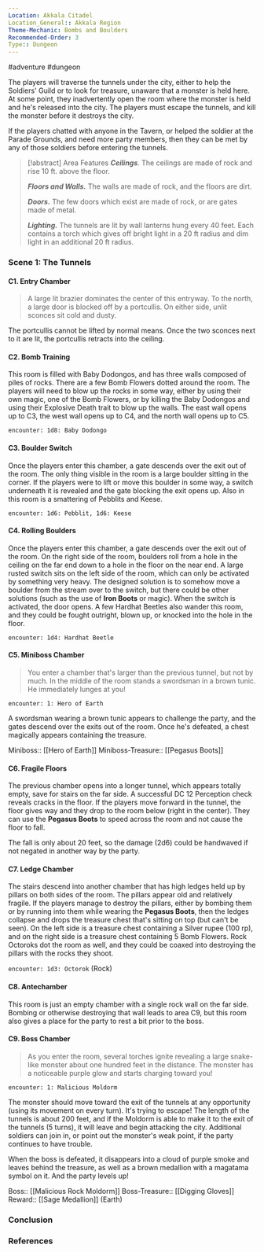 ```yaml
---
Location: Akkala Citadel
Location_General:: Akkala Region
Theme-Mechanic: Bombs and Boulders
Recommended-Order: 3
Type:: Dungeon
---
```


 #adventure #dungeon 

The players will traverse the tunnels under the city, either to help the Soldiers' Guild or to look for treasure, unaware that a monster is held here. At some point, they inadvertently open the room where the monster is held and he's released into the city. The players must escape the tunnels, and kill the monster before it destroys the city.

If the players chatted with anyone in the Tavern, or helped the soldier at the Parade Grounds, and need more party members, then they can be met by any of those soldiers before entering the tunnels.

>[!abstract] Area Features
 > ***Ceilings***. The ceilings are made of rock and rise 10 ft. above the floor.
 > 
 > ***Floors and Walls.*** The walls are made of rock, and the floors are dirt.
 > 
 > ***Doors.*** The few doors which exist are made of rock, or are gates made of metal.
 > 
 > ***Lighting.*** The tunnels are lit by wall lanterns hung every 40 feet. Each contains a torch which gives off bright light in a 20 ft radius and dim light in an additional 20 ft radius.

### Scene 1: The Tunnels

#### C1. Entry Chamber

>A large lit brazier dominates the center of this entryway. To the north, a large door is blocked off by a portcullis. On either side, unlit sconces sit cold and dusty.

The portcullis cannot be lifted by normal means. Once the two sconces next to it are lit, the portcullis retracts into the ceiling.

#### C2. Bomb Training

This room is filled with Baby Dodongos, and has three walls composed of piles of rocks. There are a few Bomb Flowers dotted around the room. The players will need to blow up the rocks in some way, either by using their own magic, one of the Bomb Flowers, or by killing the Baby Dodongos and using their Explosive Death trait to blow up the walls. The east wall opens up to C3, the west wall opens up to C4, and the north wall opens up to C5.

`encounter: 1d8: Baby Dodongo`

#### C3. Boulder Switch

Once the players enter this chamber, a gate descends over the exit out of the room. The only thing visible in the room is a large boulder sitting in the corner. If the players were to lift or move this boulder in some way, a switch underneath it is revealed and the gate blocking the exit opens up. Also in this room is a smattering of Pebblits and Keese.

`encounter: 1d6: Pebblit, 1d6: Keese`

#### C4. Rolling Boulders

Once the players enter this chamber, a gate descends over the exit out of the room. On the right side of the room, boulders roll from a hole in the ceiling on the far end down to a hole in the floor on the near end. A large rusted switch sits on the left side of the room, which can only be activated by something very heavy. The designed solution is to somehow move a boulder from the stream over to the switch, but there could be other solutions (such as the use of **Iron Boots** or magic). When the switch is activated, the door opens. A few Hardhat Beetles also wander this room, and they could be fought outright, blown up, or knocked into the hole in the floor.

`encounter: 1d4: Hardhat Beetle`

#### C5. Miniboss Chamber

>You enter a chamber that's larger than the previous tunnel, but not by much. In the middle of the room stands a swordsman in a brown tunic. He immediately lunges at you!

`encounter: 1: Hero of Earth`

A swordsman wearing a brown tunic appears to challenge the party, and the gates descend over the exits out of the room. Once he's defeated, a chest magically appears containing the treasure.

Miniboss:: [[Hero of Earth]]
Miniboss-Treasure:: [[Pegasus Boots]]

#### C6. Fragile Floors

The previous chamber opens into a longer tunnel, which appears totally empty, save for stairs on the far side. A successful DC 12 Perception check reveals cracks in the floor. If the players move forward in the tunnel, the floor gives way and they drop to the room below (right in the center). They can use the **Pegasus Boots** to speed across the room and not cause the floor to fall.

The fall is only about 20 feet, so the damage (2d6) could be handwaved if not negated in another way by the party.

#### C7. Ledge Chamber

The stairs descend into another chamber that has high ledges held up by pillars on both sides of the room. The pillars appear old and relatively fragile. If the players manage to destroy the pillars, either by bombing them or by running into them while wearing the **Pegasus Boots**, then the ledges collapse and drops the treasure chest that's sitting on top (but can't be seen). On the left side is a treasure chest containing a Silver rupee (100 rp), and on the right side is a treasure chest containing 5 Bomb Flowers. Rock Octoroks dot the room as well, and they could be coaxed into destroying the pillars with the rocks they shoot.

`encounter: 1d3: Octorok` (Rock)

#### C8. Antechamber

This room is just an empty chamber with a single rock wall on the far side. Bombing or otherwise destroying that wall leads to area C9, but this room also gives a place for the party to rest a bit prior to the boss.

#### C9. Boss Chamber

>As you enter the room, several torches ignite revealing a large snake-like monster about one hundred feet in the distance. The monster has a noticeable purple glow and starts charging toward you!

`encounter: 1: Malicious Moldorm`

The monster should move toward the exit of the tunnels at any opportunity (using its movement on every turn). It's trying to escape! The length of the tunnels is about 200 feet, and if the Moldorm is able to make it to the exit of the tunnels (5 turns), it will leave and begin attacking the city. Additional soldiers can join in, or point out the monster's weak point, if the party continues to have trouble.

When the boss is defeated, it disappears into a cloud of purple smoke and leaves behind the treasure, as well as a brown medallion with a magatama symbol on it. And the party levels up!

Boss:: [[Malicious Rock Moldorm]]
Boss-Treasure:: [[Digging Gloves]]
Reward:: [[Sage Medallion]] (Earth)

### Conclusion


### References
